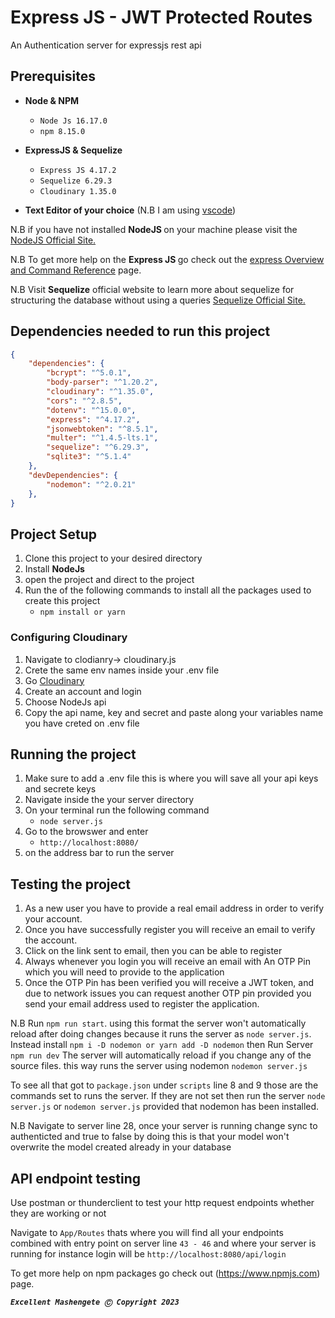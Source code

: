 # Express JS - JWT Protected Routes

An Authentication server for expressjs rest api


## Prerequisites

- **Node & NPM**
    - `Node Js 16.17.0`
    - `npm 8.15.0`</li>
    
- **ExpressJS & Sequelize**
    - `Express JS 4.17.2`
    - `Sequelize 6.29.3`
    - `Cloudinary 1.35.0`
    
 - **Text Editor of your choice** (N.B I am using [vscode](https://code.visualstudio.com/download))

N.B if you have not installed <strong>NodeJS </strong> on your machine please visit the [NodeJS Official Site.](https://https://nodejs.org/en/)  

N.B To get more help on the <strong>Express JS </strong> go check out the [express Overview and Command Reference](https://expressjs.com/en/5x/api.html) page.

N.B Visit <strong>Sequelize</strong> official website to learn more about sequelize for structuring the database without using a queries [Sequelize Official Site.](https://sequelize.org/)  

## Dependencies needed to run this project

```json
{
    "dependencies": {
        "bcrypt": "^5.0.1",
        "body-parser": "^1.20.2",
        "cloudinary": "^1.35.0",
        "cors": "^2.8.5",
        "dotenv": "^15.0.0",
        "express": "^4.17.2",
        "jsonwebtoken": "^8.5.1",
        "multer": "^1.4.5-lts.1",
        "sequelize": "^6.29.3",
        "sqlite3": "^5.1.4"
    },
    "devDependencies": {
        "nodemon": "^2.0.21"
    },
}

```
## Project Setup

1. Clone this project to your desired directory
2. Install <strong>NodeJs</strong>
3. open the project and direct to the project
4. Run the of the following commands to install all the packages used to create this project
   - `npm install or yarn `

### Configuring Cloudinary
1. Navigate to clodianry-> cloudinary.js
2. Crete the same env names inside your .env file
3. Go [Cloudinary](https://www.cloudinary.com)
4. Create an account and login 
5. Choose NodeJs api 
6. Copy the api name, key and secret and paste along your variables name you have creted on .env file

## Running the project

1. Make sure to add a .env file this is where you will save all your api keys and secrete keys
2. Navigate inside the your server directory
3. On your terminal run the following command
   - `node server.js`
4. Go to the browswer and enter
   - `http://localhost:8080/`
5. on the address bar to run the server


## Testing the project

1. As a new user you have to provide a real email address in order to verify your account.
2. Once you have successfully register you will receive an email to verify the account.
3. Click on the link sent to email, then you can be able to register 
4. Always whenever you login you will receive an email with An OTP Pin which you will need to provide to the application 
5. Once the OTP Pin has been verified you will receive a JWT token, and due to network issues you can request another OTP pin provided you send your email address used to register the application.

N.B Run `npm run start`. using this format the server won't automatically reload after doing changes because it runs the server as `node server.js`. 
Instead install `npm i -D nodemon or yarn add -D nodemon` then Run Server `npm run dev` The server will automatically reload if you change any of the source files. this way runs the server using nodemon `nodemon server.js`

To see all that got to `package.json` under `scripts` line 8 and 9 those are the commands set to runs the server.
If they are not set then run the server `node server.js` or `nodemon server.js` provided that nodemon has been installed.

N.B Navigate to server line 28, once your server is running change sync to authenticted and true to false by doing this is that your model won't overwrite the model created already in your database 

## API endpoint testing
Use postman or thunderclient to test your http request endpoints whether they are working or not 

Navigate to `App/Routes` thats where you will find all your endpoints combined with entry point on server line `43 - 46` and where your server is running for instance login will be `http://localhost:8080/api/login`

To get more help on npm packages go check out (https://www.npmjs.com) page.


***`Excellent Mashengete Ⓒ Copyright 2023`***
